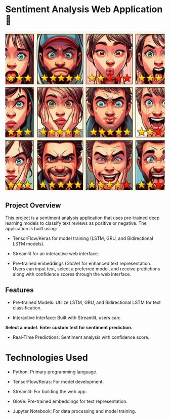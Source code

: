 # Sentiment Analysis Web Application 📎


![Sentiment Analysis](movies%20reviews%20sentiment%20differe.jpg)


## Project Overview

 This project is a sentiment analysis application that uses pre-trained deep learning models to classify text reviews as positive or negative. The application is built using:

* TensorFlow/Keras for model training (LSTM, GRU, and Bidirectional LSTM models).

* Streamlit for an interactive web interface.

* Pre-trained embeddings (GloVe) for enhanced text representation.
Users can input text, select a preferred model, and receive predictions along with confidence scores through the web interface.

## Features

* Pre-trained Models: Utilize LSTM, GRU, and Bidirectional LSTM for text classification.

* Interactive Interface: Built with Streamlit, users can:

**Select a model.**
**Enter custom text for sentiment prediction.**

* Real-Time Predictions: Sentiment analysis with confidence score.

# Technologies Used

* Python: Primary programming language.

* TensorFlow/Keras: For model development. 

* Streamlit: For building the web app.

* GloVe: Pre-trained embeddings for text representation.

* Jupyter Notebook: For data processing and model training.

